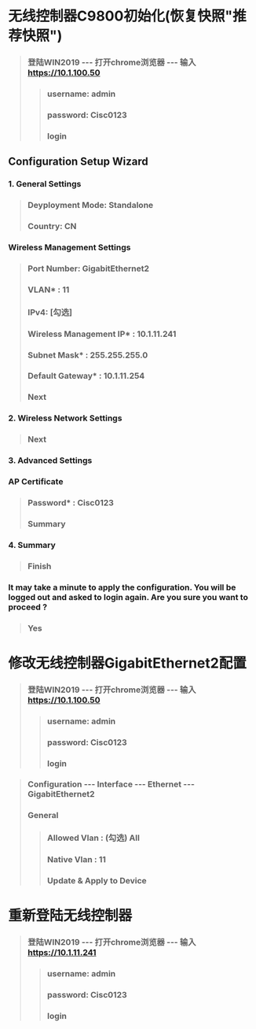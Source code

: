 # 无线控制器C9800初始化(恢复快照"推荐快照")

> ### 登陆WIN2019 --- 打开chrome浏览器 --- 输入 https://10.1.100.50
>> ### username: admin
>> ### password: Cisc0123
>> ### login

## Configuration Setup Wizard 
### 1. General Settings
> ### Deyployment Mode: Standalone
> ### Country: CN
### Wireless Management Settings
> ### Port Number: GigabitEthernet2
> ### VLAN* : 11
> ### IPv4:  [勾选]
> ### Wireless Management IP* : 10.1.11.241
> ### Subnet Mask* : 255.255.255.0
> ### Default Gateway* : 10.1.11.254
> ### Next

### 2. Wireless Network Settings
> ### Next

### 3. Advanced Settings
### AP Certificate
> ### Password* : Cisc0123
> ### Summary

### 4. Summary
> ### Finish

### It may take a minute to apply the configuration. You will be logged out and asked to login again. Are you sure you want to proceed ?
> ### Yes





# 修改无线控制器GigabitEthernet2配置

> ### 登陆WIN2019 --- 打开chrome浏览器 --- 输入 https://10.1.100.50
>> ### username: admin
>> ### password: Cisc0123
>> ### login

> ### Configuration --- Interface --- Ethernet --- GigabitEthernet2
> ### General
>> ### Allowed Vlan : (勾选) All
>> ### Native Vlan : 11
>> ### Update & Apply to Device



# 重新登陆无线控制器
> ### 登陆WIN2019 --- 打开chrome浏览器 --- 输入 https://10.1.11.241
>> ### username: admin
>> ### password: Cisc0123
>> ### login